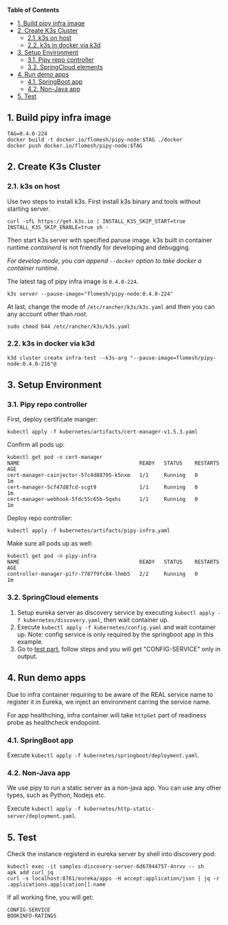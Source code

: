 **Table of Contents**
* [1. Build pipy infra image](#1-build-pipy-infra-image)
* [2. Create K3s Cluster](#2-create-k3s-cluster)
  * [2.1. k3s on host](#21-k3s-on-host)
  * [2.2. k3s in docker via k3d](#22-k3s-in-docker-via-k3d)
* [3. Setup Environment](#3-setup-environment)
  * [3.1. Pipy repo controller](#31-pipy-repo-controller)
  * [3.2. SpringCloud elements](#32-springcloud-elements)
* [4. Run demo apps](#4-run-demo-apps)
  * [4.1. SpringBoot app](#41-springboot-app)
  * [4.2. Non-Java app](#42-non-java-app)
* [5. Test](#5-test)

## 1. Build pipy infra image

```shell
TAG=0.4.0-224
docker build -t docker.io/flomesh/pipy-node:$TAG ./docker
docker push docker.io/flomesh/pipy-node:$TAG
```

## 2. Create K3s Cluster

### 2.1. k3s on host

Use two steps to install k3s. First install k3s binary and tools without starting server.

```shell
curl -sfL https://get.k3s.io | INSTALL_K3S_SKIP_START=true INSTALL_K3S_SKIP_ENABLE=true sh - 
```

Then start k3s server with specified paruse image. k3s built in container runtime _containerd_ is not friendly for developing and debugging. 

*For develop mode, you can append `--docker` option to take _docker_ a container runtime.*

The latest tag of pipy infra image is `0.4.0-224`.

```shell
k3s server --pause-image="flomesh/pipy-node:0.4.0-224"
```

At last, change the mode of `/etc/rancher/k3s/k3s.yaml` and then you can any account other than _root_.

```shell
sudo chmod 644 /etc/rancher/k3s/k3s.yaml
```

### 2.2. k3s in docker via k3d

```shell
k3d cluster create infra-test --k3s-arg "--pause-image=flomesh/pipy-node:0.4.0-216"@
```

## 3. Setup Environment

### 3.1. Pipy repo controller

First, deploy certificate manger:

```shell
kubectl apply -f kubernetes/artifacts/cert-manager-v1.5.3.yaml
```

Confirm all pods up:

```shell
kubectl get pod -n cert-manager
NAME                                       READY   STATUS    RESTARTS   AGE
cert-manager-cainjector-57c4d88795-k5nxm   1/1     Running   0          1m
cert-manager-5cf47d87cd-scgt9              1/1     Running   0          1m
cert-manager-webhook-5fdc55c65b-5qxhs      1/1     Running   0          1m
```

Deploy repo controller:

```shell
kubectl apply -f kubernetes/artifacts/pipy-infra.yaml
```

Make sure all pods up as well:

```shell
kubectl get pod -n pipy-infra
NAME                                       READY   STATUS    RESTARTS   AGE
controller-manager-pifr-7787f9fc84-lhmb5   2/2     Running   0          1m
```

### 3.2. SpringCloud elements

1. Setup eureka server as discovery service by executing `kubectl apply -f kubernetes/discovery.yaml`, then wait container up.
2. Execute `kubectl apply -f kubernetes/config.yaml` and wait container up. Note: config service is only required by the springboot app in this example.
3. Go to [test part](./README.md#TEST), follow steps and you will get "CONFIG-SERVICE" only in output.

## 4. Run demo apps

Due to infra container requiring to be aware of the REAL service name to register it in Eureka, we inject an environment carring the service name.

For app healthching, infra container will take `httpGet` part of readiness probe as healthcheck endopoint.

### 4.1. SpringBoot app

Execute `kubectl apply -f kubernetes/springboot/deployment.yaml`.

### 4.2. Non-Java app

We use pipy to run a static server as a non-java app. You can use any other types, such as Python, Nodejs etc.

Execute `kubectl apply -f kubernetes/http-static-server/deployment.yaml`.

## 5. Test

Check the instance registerd in eureka server by shell into discovery pod:

```shell
kubectl exec -it samples-discovery-server-6d67944757-4nrvv -- sh
apk add curl jq
curl -s localhost:8761/eureka/apps -H accept:application/json | jq -r .applications.application[].name
```

If all working fine, you will get:

```
CONFIG-SERVICE
BOOKINFO-RATINGS
```